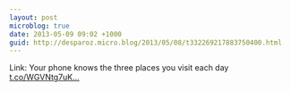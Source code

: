 ```yaml
---
layout: post
microblog: true
date: 2013-05-09 09:02 +1000
guid: http://desparoz.micro.blog/2013/05/08/t332269217883750400.html
---
```

Link: Your phone knows the three places you visit each day [t.co/WGVNtg7uK...](http://t.co/WGVNtg7uK3)
